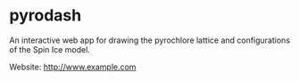 # pyrodash

An interactive web app for drawing the pyrochlore lattice and configurations of the Spin Ice model.

Website: <http://www.example.com>

